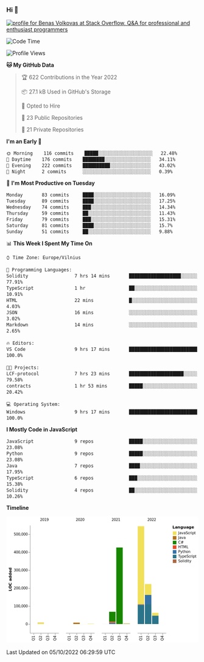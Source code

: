 ### Hi 👋
<a href="https://stackoverflow.com/users/14954249/benas-volkovas"><img src="https://stackoverflow.com/users/flair/14954249.png?theme=dark" width="208" height="58" alt="profile for Benas Volkovas at Stack Overflow, Q&amp;A for professional and enthusiast programmers" title="profile for Benas Volkovas at Stack Overflow, Q&amp;A for professional and enthusiast programmers"></a>

<!--START_SECTION:waka-->
![Code Time](http://img.shields.io/badge/Code%20Time-962%20hrs%2012%20mins-blue)

![Profile Views](http://img.shields.io/badge/Profile%20Views-0-blue)

**🐱 My GitHub Data** 

> 🏆 622 Contributions in the Year 2022
 > 
> 📦 27.1 kB Used in GitHub's Storage 
 > 
> 💼 Opted to Hire
 > 
> 📜 23 Public Repositories 
 > 
> 🔑 21 Private Repositories  
 > 
**I'm an Early 🐤** 

```text
🌞 Morning    116 commits    █████░░░░░░░░░░░░░░░░░░░░   22.48% 
🌆 Daytime    176 commits    ████████░░░░░░░░░░░░░░░░░   34.11% 
🌃 Evening    222 commits    ██████████░░░░░░░░░░░░░░░   43.02% 
🌙 Night      2 commits      ░░░░░░░░░░░░░░░░░░░░░░░░░   0.39%

```
📅 **I'm Most Productive on Tuesday** 

```text
Monday       83 commits     ████░░░░░░░░░░░░░░░░░░░░░   16.09% 
Tuesday      89 commits     ████░░░░░░░░░░░░░░░░░░░░░   17.25% 
Wednesday    74 commits     ███░░░░░░░░░░░░░░░░░░░░░░   14.34% 
Thursday     59 commits     ██░░░░░░░░░░░░░░░░░░░░░░░   11.43% 
Friday       79 commits     ███░░░░░░░░░░░░░░░░░░░░░░   15.31% 
Saturday     81 commits     ████░░░░░░░░░░░░░░░░░░░░░   15.7% 
Sunday       51 commits     ██░░░░░░░░░░░░░░░░░░░░░░░   9.88%

```


📊 **This Week I Spent My Time On** 

```text
⌚︎ Time Zone: Europe/Vilnius

💬 Programming Languages: 
Solidity                 7 hrs 14 mins       ███████████████████░░░░░░   77.91% 
TypeScript               1 hr                ██░░░░░░░░░░░░░░░░░░░░░░░   10.91% 
HTML                     22 mins             █░░░░░░░░░░░░░░░░░░░░░░░░   4.03% 
JSON                     16 mins             ░░░░░░░░░░░░░░░░░░░░░░░░░   3.02% 
Markdown                 14 mins             ░░░░░░░░░░░░░░░░░░░░░░░░░   2.65%

🔥 Editors: 
VS Code                  9 hrs 17 mins       █████████████████████████   100.0%

🐱‍💻 Projects: 
LCF-protocol             7 hrs 23 mins       ████████████████████░░░░░   79.58% 
contracts                1 hr 53 mins        █████░░░░░░░░░░░░░░░░░░░░   20.42%

💻 Operating System: 
Windows                  9 hrs 17 mins       █████████████████████████   100.0%

```

**I Mostly Code in JavaScript** 

```text
JavaScript               9 repos             █████░░░░░░░░░░░░░░░░░░░░   23.08% 
Python                   9 repos             █████░░░░░░░░░░░░░░░░░░░░   23.08% 
Java                     7 repos             ████░░░░░░░░░░░░░░░░░░░░░   17.95% 
TypeScript               6 repos             ███░░░░░░░░░░░░░░░░░░░░░░   15.38% 
Solidity                 4 repos             ██░░░░░░░░░░░░░░░░░░░░░░░   10.26%

```


**Timeline**

![Chart not found](https://raw.githubusercontent.com/BenasVolkovas/BenasVolkovas/main/charts/bar_graph.png) 


 Last Updated on 05/10/2022 06:29:59 UTC
<!--END_SECTION:waka-->
